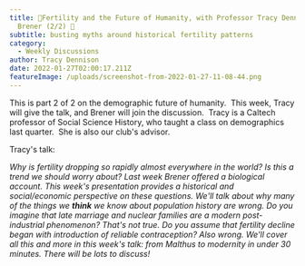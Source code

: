 ```yaml
---
title: 👶Fertility and the Future of Humanity, with Professor Tracy Dennison and
  Brener (2/2) 👴
subtitle: busting myths around historical fertility patterns
category:
  - Weekly Discussions
author: Tracy Dennison
date: 2022-01-27T02:00:17.211Z
featureImage: /uploads/screenshot-from-2022-01-27-11-08-44.png
---
```

This is part 2 of 2 on the demographic future of humanity.  This week, Tracy will give the talk, and Brener will join the discussion.  Tracy is a Caltech professor of Social Science History, who taught a class on demographics last quarter.  She is also our club's advisor.

Tracy's talk:

*Why is fertility dropping so rapidly almost everywhere in the world? Is this a trend we should worry about? Last week Brener offered a biological account. This week's presentation provides a historical and social/economic perspective on these questions. We'll talk about why many of the things we **think**​ we know about population history are wrong. Do you imagine that late marriage and nuclear families are a modern post-industrial phenomenon? That's not true. Do you assume that fertility decline began with introduction of reliable contraception? Also wrong. We'll cover all this and more in this week's talk: from Malthus to modernity in under 30 minutes. There will be lots to discuss!*